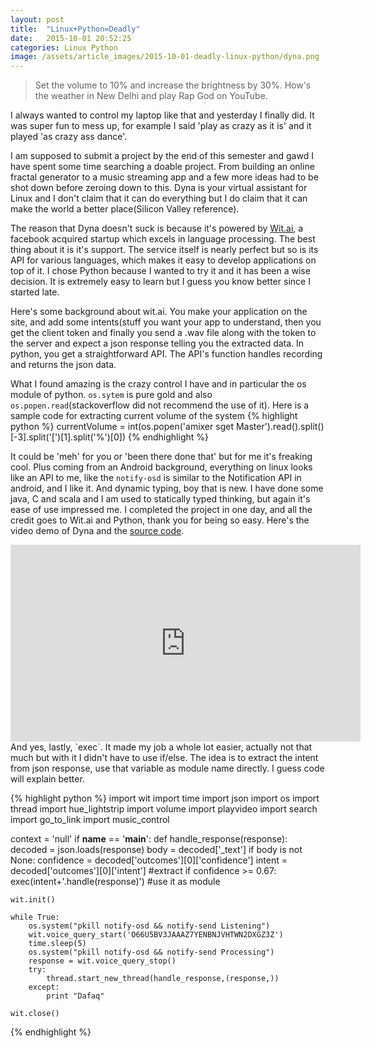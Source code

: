 ```yaml
---
layout: post
title:  "Linux+Python=Deadly"
date:   2015-10-01 20:52:25
categories: Linux Python
image: /assets/article_images/2015-10-01-deadly-linux-python/dyna.png
---
```


>Set the volume to 10% and increase the brightness by 30%.
How's the weather in New Delhi and play Rap God on YouTube.

I always wanted to control my laptop like that and yesterday I finally did. It was super fun to mess up, for example I said 'play as crazy as it is' and it played 'as crazy ass dance'.

I am supposed to submit a project by the end of this semester and gawd I have spent some time searching a doable project. From building an online fractal generator to a music streaming app and a few more ideas had to be shot down before zeroing down to this. Dyna is your virtual assistant for Linux and I don't claim that it can do everything but I do claim that it can make the world a better place(Silicon Valley reference).

The reason that Dyna doesn't suck is because it's powered by [Wit.ai](http://wit.ai), a facebook acquired startup which excels in language processing. The best thing about it is it's support. The service itself is nearly perfect but so is its API for various languages, which makes it easy to develop applications on top of it. I chose Python because I wanted to try it and it has been a wise decision. It is extremely easy to learn but I guess you know better since I started late.

Here's some background about wit.ai. You make your application on the site, and add some intents(stuff you want your app to understand, then you get the client token and finally you send a .wav file along with the token to the server and expect a json response telling you the extracted data. In python, you get a straightforward API. The API's function handles recording and returns the json data.

What I found amazing is the crazy control I have and in particular the os module of python. `os.sytem` is pure gold and also `os.popen.read`(stackoverflow did not recommend the use of it). Here is a sample code for extracting current volume of the system
{% highlight python %}
currentVolume = int(os.popen('amixer sget Master').read().split()[-3].split('[')[1].split('%')[0])
{% endhighlight %}

It could be 'meh' for you or 'been there done that' but for me it's freaking cool. Plus coming from an Android background, everything on linux looks like an API to me, like the `notify-osd` is similar to the Notification API in android, and I like it. And dynamic typing, boy that is new. I have done some java, C and scala and I am used to statically typed thinking, but again it's ease of use impressed me. I completed the project in one day, and all the credit goes to Wit.ai and Python, thank you for being so easy. Here's the video demo of Dyna and the [source code](https://github.com/iostreamer-X/Dyna).

<iframe width="560" height="315" src="https://www.youtube.com/embed/2Jy_rw5PW6Y" frameborder="0" allowfullscreen> </iframe>
<br/>
And yes, lastly, `exec`. It made my job a whole lot easier, actually not that much but with it I didn't have to use if/else. The idea is to extract the intent from json response, use that variable as module name directly. I guess code will explain better.

{% highlight python %}
import wit
import time
import json
import os
import thread
import hue_lightstrip
import volume
import playvideo
import search
import go_to_link
import music_control

context = 'null'
if __name__ == '__main__':
	def handle_response(response):
        decoded = json.loads(response)
		body = decoded['_text']
		if body is not None:
			confidence = decoded['outcomes'][0]['confidence']
			intent = decoded['outcomes'][0]['intent'] #extract
			if confidence >= 0.67:
				exec(intent+'.handle(response)') #use it as module


	wit.init()

	while True:
		os.system("pkill notify-osd && notify-send Listening")
		wit.voice_query_start('O66U5BV3JAAAZ7YENBNJVHTWN2DXGZ3Z')
		time.sleep(5)
		os.system("pkill notify-osd && notify-send Processing")
		response = wit.voice_query_stop()
		try:
			thread.start_new_thread(handle_response,(response,))
		except:
			print "Dafaq"

	wit.close()
{% endhighlight %}

